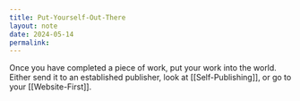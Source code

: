 ```yaml
---
title: Put-Yourself-Out-There
layout: note
date: 2024-05-14
permalink:
---
```


Once you have completed a piece of work, put your work into the world. Either send it to an established publisher, look at [[Self-Publishing]],  or go to your [[Website-First]].

